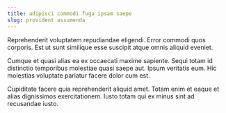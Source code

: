 ```yaml
---
title: adipisci commodi fuga ipsam saepe
slug: provident assumenda
---
```


Reprehenderit voluptatem repudiandae eligendi. Error commodi quos corporis. Est ut sunt similique esse suscipit atque omnis aliquid eveniet.

Cumque et quasi alias ea ex occaecati maxime sapiente. Sequi totam id distinctio temporibus molestiae quasi saepe aut. Ipsum veritatis eum. Hic molestias voluptate pariatur facere dolor cum est.

Cupiditate facere quia reprehenderit aliquid amet. Totam enim et eaque et alias dignissimos exercitationem. Iusto totam qui ex minus sint ad recusandae iusto.
